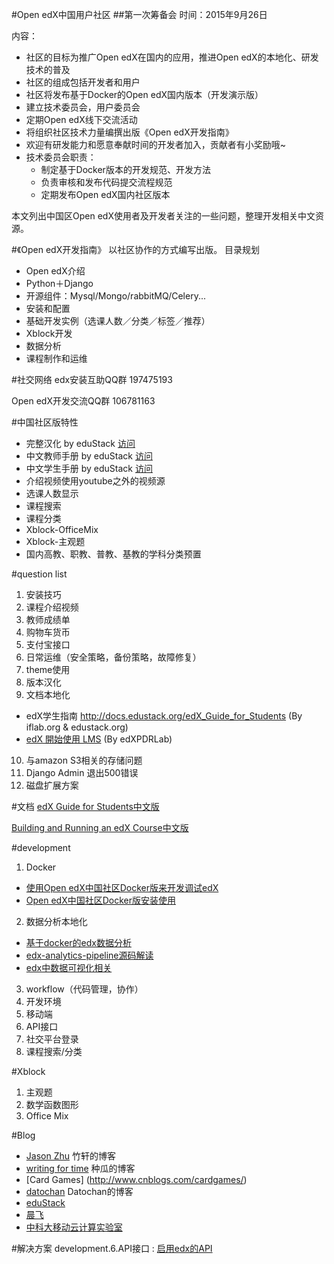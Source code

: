 #Open edX中国用户社区
##第一次筹备会
时间：2015年9月26日

内容：
* 社区的目标为推广Open edX在国内的应用，推进Open edX的本地化、研发技术的普及
* 社区的组成包括开发者和用户
* 社区将发布基于Docker的Open edX国内版本（开发演示版） 
* 建立技术委员会，用户委员会
* 定期Open edX线下交流活动
* 将组织社区技术力量编撰出版《Open edX开发指南》
* 欢迎有研发能力和愿意奉献时间的开发者加入，贡献者有小奖励哦~
* 技术委员会职责：
    * 制定基于Docker版本的开发规范、开发方法
    * 负责审核和发布代码提交流程规范
    * 定期发布Open edX国内社区版本

本文列出中国区Open edX使用者及开发者关注的一些问题，整理开发相关中文资源。

#《Open edX开发指南》
以社区协作的方式编写出版。
目录规划
* Open edX介绍
* Python＋Django
* 开源组件：Mysql/Mongo/rabbitMQ/Celery...
* 安装和配置
* 基础开发实例（选课人数／分类／标签／推荐）
* Xblock开发
* 数据分析
* 课程制作和运维

#社交网络
edx安装互助QQ群 197475193

Open edX开发交流QQ群 106781163

#中国社区版特性
* 完整汉化 by eduStack [访问](http://edustack.org/2015/10/26/open-edx-cypress%E5%AE%8C%E6%95%B4%E6%B1%89%E5%8C%96%E8%AF%AD%E8%A8%80%E5%8C%85/)
* 中文教师手册 by eduStack [访问](http://docs.edustack.org/Building_and_Running_an_edX_Course/)
* 中文学生手册 by eduStack [访问](http://docs.edustack.org/edX_Guide_for_Students/)
* 介绍视频使用youtube之外的视频源
* 选课人数显示
* 课程搜索
* 课程分类
* Xblock-OfficeMix
* Xblock-主观题
* 国内高教、职教、普教、基教的学科分类预置

#question list
1. 安装技巧
2. 课程介绍视频
3. 教师成绩单
4. 购物车货币
5. 支付宝接口
6. 日常运维（安全策略，备份策略，故障修复）
7. theme使用
8. 版本汉化
9. 文档本地化    
  *  edX学生指南  http://docs.edustack.org/edX_Guide_for_Students (By iflab.org & edustack.org)
  *  [edX 開始使用 LMS](http://edx-lms-zhtw.readthedocs.org/zh_TW/latest/read_me.html) (By edXPDRLab)
10. 与amazon S3相关的存储问题
11. Django Admin 退出500错误
12. 磁盘扩展方案

#文档
[edX Guide for Students中文版](http://docs.edustack.org/edX_Guide_for_Students/)

[Building and Running an edX Course中文版](http://docs.edustack.org/Building_and_Running_an_edX_Course/)

#development
1. Docker
  * [使用Open edX中国社区Docker版来开发调试edX](http://wwj718.github.io/edx-cypress-cn-for-deveiopment.html)
  * [Open edX中国社区Docker版安装使用](http://wwj718.github.io/edx-cypress-cn-install-and-use.html)

2. 数据分析本地化
  * [基于docker的edx数据分析](http://wwj718.github.io/edx-data-analysis-on-docker.html)
  * [edx-analytics-pipeline源码解读](http://wwj718.github.io/edx-analytics-pipeline-code-analysis.html)
  * [edx中数据可视化相关](http://wwj718.github.io/edx-insight.html)
3. workflow（代码管理，协作）
4. 开发环境
5. 移动端
6. API接口
7. 社交平台登录
8. 课程搜索/分类

#Xblock
1. 主观题
2. 数学函数图形
3. Office Mix

#Blog
*  [Jason Zhu](https://www.idefs.com/) 竹轩的博客
*  [writing for time](http://wwj718.github.io/category/edx.html)  种瓜的博客
*  [Card Games] (http://www.cnblogs.com/cardgames/)
*  [datochan](http://datochan.me/)  Datochan的博客
*  [eduStack](http://edustack.org/)
*  [晨飞](http://ichenfei.com)
*  [中科大移动云计算实验室](http://www.mc2lab.com/)

#解决方案
development.6.API接口 : [启用edx的API](http://wwj718.github.io/edx-api.html)